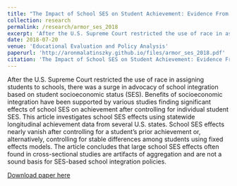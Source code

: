 ```yaml
---
title: "The Impact of School SES on Student Achievement: Evidence From U.S. Statewide Achievement Data"
collection: research
permalink: /research/armor_ses_2018
excerpt: 'After the U.S. Supreme Court restricted the use of race in assigning students to schools, there was a surge in advocacy of school integration based on student socioeconomic status (SES). Benefits of socioeconomic integration have been supported by various studies finding significant effects of school SES on achievement after controlling for individual student SES. This article investigates school SES effects using statewide longitudinal achievement data from several U.S. states. School SES effects nearly vanish after controlling for a student’s prior achievement or, alternatively, controlling for stable differences among students using fixed effects models. The article concludes that large school SES effects often found in cross-sectional studies are artifacts of aggregation and are not a sound basis for SES-based school integration policies.'
date: 2018-07-20
venue: 'Educational Evaluation and Policy Analysis'
paperurl: 'http://aronmalatinszky.github.io/files/armor_ses_2018.pdf'
citation: 'The Impact of School SES on Student Achievement: Evidence From U.S. Statewide Achievement Data. Joint with David J. Armor and Gary N. Marks. 2018. Educational Evaluation and Policy Analysis, 40(4): 613-630.'
---
```

After the U.S. Supreme Court restricted the use of race in assigning students to schools, there was a surge in advocacy of school integration based on student socioeconomic status (SES). Benefits of socioeconomic integration have been supported by various studies finding significant effects of school SES on achievement after controlling for individual student SES. This article investigates school SES effects using statewide longitudinal achievement data from several U.S. states. School SES effects nearly vanish after controlling for a student’s prior achievement or, alternatively, controlling for stable differences among students using fixed effects models. The article concludes that large school SES effects often found in cross-sectional studies are artifacts of aggregation and are not a sound basis for SES-based school integration policies.

[Download paper here](http://aronmalatinszky.github.io/files/armor_ses_2018.pdf)
